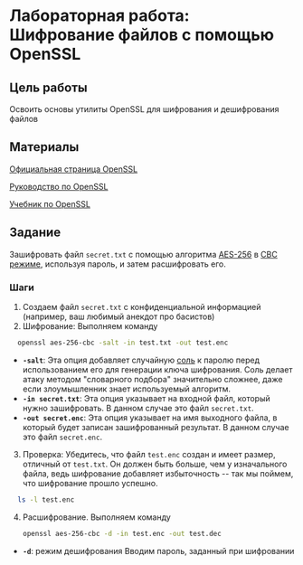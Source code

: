 # Лабораторная работа: Шифрование файлов с помощью OpenSSL
## Цель работы
Освоить основы утилиты OpenSSL для шифрования и дешифрования файлов
## Материалы
 [Официальная страница OpenSSL](https://www.openssl.org/)
 
 [Руководство по OpenSSL](https://www.openssl.org/docs/manmaster/) 
 
 [Учебник по OpenSSL](https://linuxhint.com/openssl_command/) 
 ## Задание
 Зашифровать файл `secret.txt` с помощью алгоритма [AES-256](https://baofeng.ru/blog/What-is-AES-256-encryption/) в [CBC режиме](https://ru.wikipedia.org/w/index.php?title=%D0%A0%D0%B5%D0%B6%D0%B8%D0%BC_%D1%81%D1%86%D0%B5%D0%BF%D0%BB%D0%B5%D0%BD%D0%B8%D1%8F_%D0%B1%D0%BB%D0%BE%D0%BA%D0%BE%D0%B2_%D1%88%D0%B8%D1%84%D1%80%D0%BE%D1%82%D0%B5%D0%BA%D1%81%D1%82%D0%B0&stable=1), используя пароль, и затем расшифровать его.
 ### Шаги
 1. Создаем файл `secret.txt` с конфиденциальной информацией (например, ваш любимый анекдот про басистов)
 2. Шифрование: Выполняем команду
 ```bash
   openssl aes-256-cbc -salt -in test.txt -out test.enc
 ```
* **`-salt`**: Эта опция добавляет случайную [соль](https://ru.wikipedia.org/wiki/%D0%A1%D0%BE%D0%BB%D1%8C_(%D0%BA%D1%80%D0%B8%D0%BF%D1%82%D0%BE%D0%B3%D1%80%D0%B0%D1%84%D0%B8%D1%8F)) к паролю перед использованием его для генерации ключа шифрования.  Соль делает атаку методом "словарного подбора" значительно сложнее, даже если злоумышленник знает используемый алгоритм.
* **`-in secret.txt`**:  Эта опция указывает на входной файл, который нужно зашифровать. В данном случае это файл `secret.txt`.
* **`-out secret.enc`**:  Эта опция указывает на имя выходного файла, в который будет записан зашифрованный результат. В данном случае это файл `secret.enc`.
 3. Проверка: Убедитесь, что файл `test.enc` создан и имеет размер, отличный от `test.txt`. Он должен быть больше, чем у изначального файла, ведь шифрование добавляет избыточность -- так мы поймем, что шифрование прошло успешно.
```bash
  ls -l test.enc
```
4. Расшифрование. Выполняем команду
   ```bash
   openssl aes-256-cbc -d -in test.enc -out test.dec
   ```
* **`-d`**:  режим дешифрования
 Вводим пароль, заданный при шифровании
